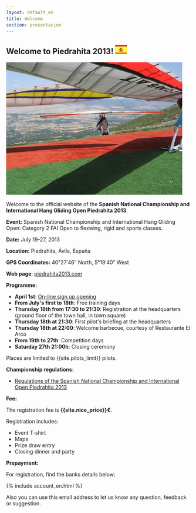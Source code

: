 ```yaml
---
layout: default_en
title: Welcome
section: presentacion
---
```


<h2 class="welcome">Welcome to Piedrahita 2013! <a href="presentacion.html" title="¡Bienvenidos! (versión en castellano)"><img src="images/spanish.png"/></a></h2>

<a class="media" target="_blank" href="http://tinyurl.com/d8kmhnk" title="Despegue bajo alas, por Pepe (Escuela de Ala Delta Icaro 10)"><img class="right" src="images/en_el_despegue_bajo_alas.jpg" alt="Launching. Author Pepe (Ala Delta Icaro 10)"/></a>

Welcome to the official website of the **Spanish National Championship and International Hang Gliding Open Piedrahita 2013**.

**Event:** Spanish National Championship and International Hang Gliding Open: Category 2 FAI Open to flexwing, rigid and sports classes.

**Date:** July 19-27, 2013

**Location:** Piedrahita, Ávila, España

**GPS Coordinates:** 40°27′46″ North, 5°19′40″ West

**Web page**: [piedrahita2013.com](/presentation.html)

**Programme:**

* **April 1st**: [On-line sign up opening](signup.html)
* **From July's first to 18th**: Free training days
* **Thursday 18th from 17:30 to 21:30**: Registration at the headquarters (ground floor of the town hall, in town square)
* **Thursday 18th at 21:30**: First pilot's briefing at the headquarters
* **Thursday 18th at 22:00**: Welcome barbecue, courtesy of Restaurante El Arco
* **From 19th to 27th**: Competition days
* **Saturday 27th 21:00h**: Closing ceremony

Places are limited to {{site.pilots_limit}} pilots.

**Championship regulations:**

* [Regulations of the Spanish National Championship and International Open Piedrahita 2013](downloads/Reglamento_Cto_de_Espana_Piedrahita_2013.pdf)

**Fee:**

The registration fee is **{{site.nice_price}}&euro;**.

Registration includes:

* Event T-shirt
* Maps
* Prize draw entry
* Closing dinner and party

**Prepayment:**

For registration, find the banks details below:

{% include account_en.html %} 

Also you can use this email address to let us know any question, feedback or suggestion.
